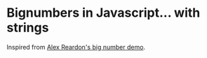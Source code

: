 # Bignumbers in Javascript... with strings
Inspired from [Alex Reardon's big number demo](https://github.com/alexreardon/big-number-demos).